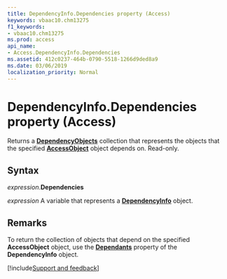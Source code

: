 ```yaml
---
title: DependencyInfo.Dependencies property (Access)
keywords: vbaac10.chm13275
f1_keywords:
- vbaac10.chm13275
ms.prod: access
api_name:
- Access.DependencyInfo.Dependencies
ms.assetid: 412c0237-464b-0790-5518-1266d9ded8a9
ms.date: 03/06/2019
localization_priority: Normal
---
```



# DependencyInfo.Dependencies property (Access)

Returns a **[DependencyObjects](Access.DependencyObjects.md)** collection that represents the objects that the specified **[AccessObject](Access.AccessObject.md)** object depends on. Read-only.


## Syntax

_expression_.**Dependencies**

_expression_ A variable that represents a **[DependencyInfo](Access.DependencyInfo.md)** object.


## Remarks

To return the collection of objects that depend on the specified **AccessObject** object, use the **[Dependants](Access.DependencyInfo.Dependants.md)** property of the **DependencyInfo** object.




[!include[Support and feedback](~/includes/feedback-boilerplate.md)]